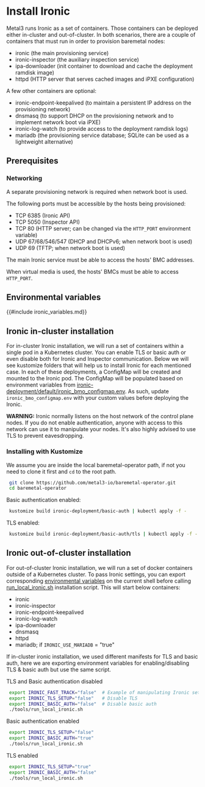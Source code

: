 # Install Ironic

Metal3 runs Ironic as a set of containers. Those containers
can be deployed either in-cluster and out-of-cluster. In both scenarios,
there are a couple of containers that must run in order to provision
baremetal nodes:

- ironic (the main provisioning service)
- ironic-inspector (the auxiliary inspection service)
- ipa-downloader (init container to download and cache the deployment ramdisk
  image)
- httpd (HTTP server that serves cached images and iPXE configuration)

A few other containers are optional:

- ironic-endpoint-keepalived (to maintain a persistent IP address on
  the provisioning network)
- dnsmasq (to support DHCP on the provisioning network and to implement
  network boot via iPXE)
- ironic-log-watch (to provide access to the deployment ramdisk logs)
- mariadb (the provisioning service database; SQLite can be used as
  a lightweight alternative)

## Prerequisites

### Networking

A separate provisioning network is required when network boot is used.

The following ports must be accessible by the hosts being provisioned:

- TCP 6385 (Ironic API)
- TCP 5050 (Inspector API)
- TCP 80 (HTTP server; can be changed via the `HTTP_PORT` environment variable)
- UDP 67/68/546/547 (DHCP and DHCPv6; when network boot is used)
- UDP 69 (TFTP; when network boot is used)

The main Ironic service must be able to access the hosts' BMC addresses.

When virtual media is used, the hosts' BMCs must be able to access `HTTP_PORT`.

## Environmental variables

{{#include ironic_variables.md}}

## Ironic in-cluster installation

For in-cluster Ironic installation, we will run a set of containers within
a single pod in a Kubernetes cluster. You can enable TLS or basic auth or even
disable both for Ironic and Inspector communication. Below we will see kustomize
folders that will help us to install Ironic for each mentioned case. In each
of these deployments, a ConfigMap will be created and mounted to the Ironic pod.
The ConfigMap will be populated based on environment variables from
[ironic-deployment/default/ironic_bmo_configmap.env](https://github.com/metal3-io/baremetal-operator/blob/main/ironic-deployment/default/ironic_bmo_configmap.env). As such, update
`ironic_bmo_configmap.env` with your custom values before deploying the Ironic.

**WARNING:** Ironic normally listens on the host network of the control plane
nodes. If you do not enable authentication, anyone with access to this network
can use it to manipulate your nodes. It's also highly advised to use TLS to
prevent eavesdropping.

### Installing with Kustomize

We assume you are inside the local baremetal-operator path, if not you need to
clone it first and `cd` to the root path.

```bash
 git clone https://github.com/metal3-io/baremetal-operator.git
 cd baremetal-operator
```

Basic authentication enabled:

```bash
 kustomize build ironic-deployment/basic-auth | kubectl apply -f -
```

TLS enabled:

```bash
 kustomize build ironic-deployment/basic-auth/tls | kubectl apply -f -
```

## Ironic out-of-cluster installation

For out-of-cluster Ironic installation, we will run a set of docker containers outside
of a Kubernetes cluster. To pass Ironic settings, you can export corresponding [environmental
variables](#environmental-variables) on the current shell before calling [run_local_ironic.sh](https://github.com/metal3-io/baremetal-operator/blob/main/tools/run_local_ironic.sh)
installation script. This will start below containers:

- ironic
- ironic-inspector
- ironic-endpoint-keepalived
- ironic-log-watch
- ipa-downloader
- dnsmasq
- httpd
- mariadb; if `IRONIC_USE_MARIADB` = "true"

If in-cluster ironic installation, we used different manifests for TLS and basic auth,
here we are exporting environment variables for enabling/disabling TLS & basic auth
but use the same script.

TLS and Basic authentication disabled

```bash
 export IRONIC_FAST_TRACK="false"  # Example of manipulating Ironic settings
 export IRONIC_TLS_SETUP="false"   # Disable TLS
 export IRONIC_BASIC_AUTH="false"  # Disable basic auth
 ./tools/run_local_ironic.sh
```

Basic authentication enabled

```bash
 export IRONIC_TLS_SETUP="false"
 export IRONIC_BASIC_AUTH="true"
 ./tools/run_local_ironic.sh
```

TLS enabled

```bash
 export IRONIC_TLS_SETUP="true"
 export IRONIC_BASIC_AUTH="false"
 ./tools/run_local_ironic.sh
```
